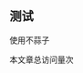 ## 测试
使用不蒜子
  
<span id=’busuanzi_container_site_pv‘>本文章总访问量<span id=’busuanzi_value_site_pv‘></span>次</span>